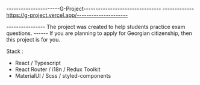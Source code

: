 ----------------------G-Project--------------------------------
-------------https://g-project.vercel.app/---------------------



---------------- The project was created to help students practice exam questions.
------ If you are planning to apply for Georgian citizenship, then this project is for you.



Stack :
- React / Typescript
- React Router / i18n / Redux Toolkit
- MaterialUI / Scss / styled-components
